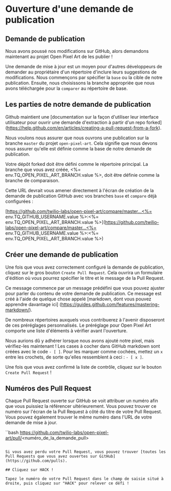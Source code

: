 # Ouverture d'une demande de publication

## Demande de publication

Nous avons poussé nos modifications sur GitHub, alors demandons maintenant au projet Open Pixel Art de les publier !

Une demande de mise à jour est un moyen pour d'autres développeurs de demander au propriétaire d'un répertoire d'inclure leurs suggestions de modifications. Nous commençons par spécifier la `base` ou la cible de notre publication. Ensuite, nous choisissons la branche appropriée que nous avons téléchargée pour la `comparer` au répertoire de base.

## Les parties de notre demande de publication

Github maintient une [documentation sur la façon d'utiliser leur interface utilisateur pour ouvrir une demande d'extraction à partir d'un repo forked] (https://help.github.com/en/articles/creating-a-pull-request-from-a-fork).

Nous voulons nous assurer que nous ouvrons une publication sur la branche `master` du projet `open-pixel-art`. Cela signifie que nous devons nous assurer qu'elle est définie comme la base de notre demande de publication.

Votre dépôt forked doit être défini comme le répertoire principal. La branche que vous avez créée, <%= env.TQ_OPEN_PIXEL_ART_BRANCH.value %>, doit être définie comme la branche de comparaison.

Cette URL devrait vous amener directement à l'écran de création de la demande de publication GitHub avec vos branches `base` et `compare` déjà configurées :

[https://github.com/twilio-labs/open-pixel-art/compare/master...<%= env.TQ_GITHUB_USERNAME.value %>:<%= env.TQ_OPEN_PIXEL_ART_BRANCH.value %>](https://github.com/twilio-labs/open-pixel-art/compare/master...<%= env.TQ_GITHUB_USERNAME.value %>:<%= env.TQ_OPEN_PIXEL_ART_BRANCH.value %>)

## Créer une demande de publication

Une fois que vous avez correctement configuré la demande de publication, cliquez sur le gros bouton `Create Pull Request`. Cela ouvrira un formulaire d'édition où vous pourrez spécifier le titre et le message de la Pull Request.

Ce message commence par un message prédéfini que vous pouvez ajuster pour parler du contenu de votre demande de publication. Ce message est créé à l'aide de quelque chose appelé [markdown, dont vous pouvez apprendre davantage ici] (https://guides.github.com/features/mastering-markdown/).

De nombreux répertoires auxquels vous contribuerez à l'avenir disposeront de ces préréglages personnalisés. Le préréglage pour Open Pixel Art comporte une liste d'éléments à vérifier avant l'ouverture.

Nous aurions dû y adhérer lorsque nous avons ajouté notre pixel, mais vérifiez-les maintenant ! Les cases à cocher dans GitHub markdown sont créées avec le code `- [ ]`. Pour les marquer comme cochées, mettez un `x` entre les crochets, de sorte qu'elles ressemblent à ceci : `- [ x ]`.

Une fois que vous avez confirmé la liste de contrôle, cliquez sur le bouton `Create Pull Request` !

## Numéros des Pull Request

Chaque Pull Request ouverte sur GitHub se voit attribuer un numéro afin que vous puissiez la référencer ultérieurement. Vous pouvez trouver ce numéro sur l'écran de la Pull Request à côté du titre de votre Pull Request. Vous pouvez également trouver le même numéro dans l'URL de votre demande de mise à jour.

``bash
https://github.com/twilio-labs/open-pixel-art/pull/<numéro_de_la_demande_pull>
```

Si vous avez perdu votre Pull Request, vous pouvez trouver [toutes les Pull Requests que vous avez ouvertes sur GitHub] (https://github.com/pulls).

## Cliquez sur HACK !

Tapez le numéro de votre Pull Request dans le champ de saisie situé à droite, puis cliquez sur "HACK" pour relever ce défi !

